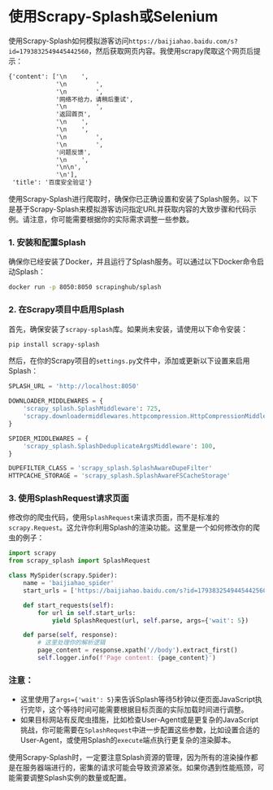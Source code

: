 # 使用Scrapy-Splash或Selenium

使用Scrapy-Splash如何模拟游客访问`https://baijiahao.baidu.com/s?id=1793832549445442560`，然后获取网页内容。我使用scrapy爬取这个网页后提示：

```txt
{'content': ['\n    ',
             '\n        ',
             '\n        ',
             '网络不给力，请稍后重试',
             '\n        ',
             '返回首页',
             '\n    ',
             '\n    ',
             '\n        ',
             '\n        ',
             '问题反馈',
             '\n    ',
             '\n\n',
             '\n'],
 'title': '百度安全验证'}
```

使用Scrapy-Splash进行爬取时，确保你已正确设置和安装了Splash服务。以下是基于Scrapy-Splash来模拟游客访问指定URL并获取内容的大致步骤和代码示例。请注意，你可能需要根据你的实际需求调整一些参数。

### 1. 安装和配置Splash

确保你已经安装了Docker，并且运行了Splash服务。可以通过以下Docker命令启动Splash：

```bash
docker run -p 8050:8050 scrapinghub/splash
```

### 2. 在Scrapy项目中启用Splash

首先，确保安装了`scrapy-splash`库。如果尚未安装，请使用以下命令安装：

```bash
pip install scrapy-splash
```

然后，在你的Scrapy项目的`settings.py`文件中，添加或更新以下设置来启用Splash：

```python
SPLASH_URL = 'http://localhost:8050'

DOWNLOADER_MIDDLEWARES = {
    'scrapy_splash.SplashMiddleware': 725,
    'scrapy.downloadermiddlewares.httpcompression.HttpCompressionMiddleware': 810,
}

SPIDER_MIDDLEWARES = {
    'scrapy_splash.SplashDeduplicateArgsMiddleware': 100,
}

DUPEFILTER_CLASS = 'scrapy_splash.SplashAwareDupeFilter'
HTTPCACHE_STORAGE = 'scrapy_splash.SplashAwareFSCacheStorage'
```

### 3. 使用SplashRequest请求页面

修改你的爬虫代码，使用`SplashRequest`来请求页面，而不是标准的`scrapy.Request`。这允许你利用Splash的渲染功能。这里是一个如何修改你的爬虫的例子：

```python
import scrapy
from scrapy_splash import SplashRequest

class MySpider(scrapy.Spider):
    name = 'baijiahao_spider'
    start_urls = ['https://baijiahao.baidu.com/s?id=1793832549445442560']

    def start_requests(self):
        for url in self.start_urls:
            yield SplashRequest(url, self.parse, args={'wait': 5})

    def parse(self, response):
        # 这里处理你的解析逻辑
        page_content = response.xpath('//body').extract_first()
        self.logger.info(f'Page content: {page_content}')
```

### 注意：

- 这里使用了`args={'wait': 5}`来告诉Splash等待5秒钟以便页面JavaScript执行完毕，这个等待时间可能需要根据目标页面的实际加载时间进行调整。
- 如果目标网站有反爬虫措施，比如检查User-Agent或是更复杂的JavaScript挑战，你可能需要在`SplashRequest`中进一步配置这些参数，比如设置合适的User-Agent，或使用Splash的`execute`端点执行更复杂的渲染脚本。

使用Scrapy-Splash时，一定要注意Splash资源的管理，因为所有的渲染操作都是在服务器端进行的，密集的请求可能会导致资源紧张。如果你遇到性能瓶颈，可能需要调整Splash实例的数量或配置。